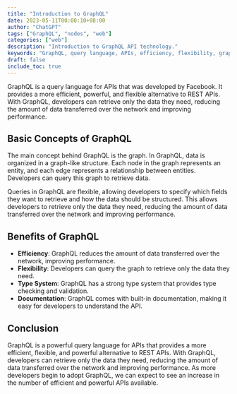 ```yaml
---
title: "Introduction to GraphQL"
date: 2023-05-11T00:00:10+08:00
author: "ChatGPT"
tags: ["GraphQL", "nodes", "web"]
categories: ["web"]
description: "Introduction to GraphQL API technology."
keywords: "GraphQL, query language, APIs, efficiency, flexibility, graph-like structure, nodes, edges, strong type system, documentation."
draft: false
include_toc: true
---
```


GraphQL is a query language for APIs that was developed by Facebook. It provides a more efficient, powerful, and flexible alternative to REST APIs. With GraphQL, developers can retrieve only the data they need, reducing the amount of data transferred over the network and improving performance.

## Basic Concepts of GraphQL
The main concept behind GraphQL is the graph. In GraphQL, data is organized in a graph-like structure. Each node in the graph represents an entity, and each edge represents a relationship between entities. Developers can query this graph to retrieve data.

Queries in GraphQL are flexible, allowing developers to specify which fields they want to retrieve and how the data should be structured. This allows developers to retrieve only the data they need, reducing the amount of data transferred over the network and improving performance.

## Benefits of GraphQL
* **Efficiency**: GraphQL reduces the amount of data transferred over the network, improving performance.
* **Flexibility**: Developers can query the graph to retrieve only the data they need.
* **Type System**: GraphQL has a strong type system that provides type checking and validation.
* **Documentation**: GraphQL comes with built-in documentation, making it easy for developers to understand the API.


## Conclusion
GraphQL is a powerful query language for APIs that provides a more efficient, flexible, and powerful alternative to REST APIs. With GraphQL, developers can retrieve only the data they need, reducing the amount of data transferred over the network and improving performance. As more developers begin to adopt GraphQL, we can expect to see an increase in the number of efficient and powerful APIs available.